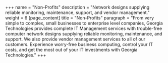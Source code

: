 +++
name = "Non-Profits"
description = "Network designs supplying reliable monitoring, maintenance, support, and vendor management."
weight = 6
[page_content]
title = "Non-Profits"
paragraph = "From very simple to complex, small businesses to enterprise level companies, Georgia Technologies provides complete IT Management services with trouble-free computer network designs supplying reliable monitoring, maintenance, and support. We also provide vendor management services to all of our customers. Experience worry-free business computing, control your IT costs, and get the most out of your IT investments with Georgia Technologies."
+++